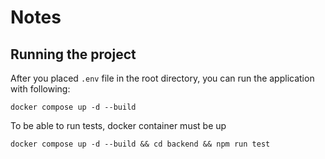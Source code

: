 # Notes
## Running the project
After you placed `.env` file in the root directory, you can run the application with following:

```
docker compose up -d --build
```

To be able to run tests, docker container must be up

```
docker compose up -d --build && cd backend && npm run test
```